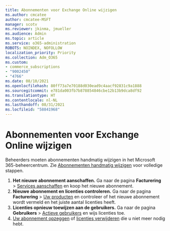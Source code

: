 ```yaml
---
title: Abonnementen voor Exchange Online wijzigen
ms.author: cmcatee
author: cmcatee-MSFT
manager: scotv
ms.reviewer: jkinma, jmueller
ms.audience: Admin
ms.topic: article
ms.service: o365-administration
ROBOTS: NOINDEX, NOFOLLOW
localization_priority: Priority
ms.collection: Adm_O365
ms.custom:
- commerce_subscriptions
- "9002450"
- "4766"
ms.date: 08/10/2021
ms.openlocfilehash: 80ff73a7e70188d030ead9c4aacf92831c9a1888
ms.sourcegitcommit: e781da003fb7b878854846cbe12b13b9dca8df92
ms.translationtype: HT
ms.contentlocale: nl-NL
ms.lasthandoff: 08/31/2021
ms.locfileid: "58841968"
---
```

# <a name="change-exchange-online-plans"></a>Abonnementen voor Exchange Online wijzigen

Beheerders moeten abonnementen handmatig wijzigen in het Microsoft 365-beheercentrum. Zie [Abonnementen handmatig wijzigen](https://docs.microsoft.com/microsoft-365/commerce/subscriptions/change-plans-manually) voor volledige stappen.

1. **Het nieuwe abonnement aanschaffen.** Ga naar de pagina **Facturering** > [Services aanschaffen](https://go.microsoft.com/fwlink/p/?linkid=868433) en koop het nieuwe abonnement.
2. **Nieuwe abonnement en licenties controleren.** Ga naar de pagina **Facturering** > [Uw producten](https://go.microsoft.com/fwlink/p/?linkid=842054) en controleer of het nieuwe abonnement wordt vermeld en het juiste aantal licenties heeft.
3. **Licenties opnieuw toewijzen aan de gebruikers.** Ga naar de pagina **Gebruikers** > [Actieve gebruikers](https://go.microsoft.com/fwlink/p/?linkid=834822) en wijs licenties toe.
4. [Uw abonnement opzeggen](https://docs.microsoft.com/microsoft-365/commerce/subscriptions/cancel-your-subscription) of [licenties verwijderen](https://docs.microsoft.com/microsoft-365/commerce/licenses/buy-licenses) die u niet meer nodig hebt.